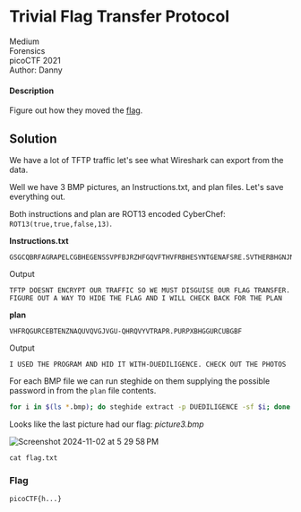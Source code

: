 # Trivial Flag Transfer Protocol
Medium\
Forensics\
picoCTF 2021\
Author: Danny
#### Description
Figure out how they moved the [flag](https://mercury.picoctf.net/static/88553d672efbccbc5868002f4c6eb737/tftp.pcapng).
## Solution
We have a lot of TFTP traffic let's see what Wireshark can export from the data.

Well we have 3 BMP pictures, an Instructions.txt, and plan files.  Let's save everything out.

Both instructions and plan are ROT13 encoded CyberChef: `ROT13(true,true,false,13)`.

**Instructions.txt**
```
GSGCQBRFAGRAPELCGBHEGENSSVPFBJRZHFGQVFTHVFRBHESYNTGENAFSRE.SVTHERBHGNJNLGBUVQRGURSYNTNAQVJVYYPURPXONPXSBEGURCYNA
```
Output
```
TFTP DOESNT ENCRYPT OUR TRAFFIC SO WE MUST DISGUISE OUR FLAG TRANSFER. FIGURE OUT A WAY TO HIDE THE FLAG AND I WILL CHECK BACK FOR THE PLAN
```
**plan**
```
VHFRQGURCEBTENZNAQUVQVGJVGU-QHRQVYVTRAPR.PURPXBHGGURCUBGBF
```
Output
```
I USED THE PROGRAM AND HID IT WITH-DUEDILIGENCE. CHECK OUT THE PHOTOS
```

For each BMP file we can run steghide on them supplying the possible password in from the `plan` file contents.
```bash
for i in $(ls *.bmp); do steghide extract -p DUEDILIGENCE -sf $i; done
```

Looks like the last picture had our flag: _picture3.bmp_

![Screenshot 2024-11-02 at 5 29 58 PM](https://github.com/user-attachments/assets/26cea39b-0592-40d2-af04-bf2aa73dfcdb)

`cat flag.txt`

### Flag
`picoCTF{h...}`

